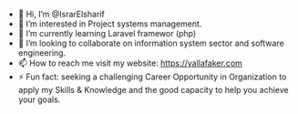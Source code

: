 - 👋 Hi, I’m @IsrarElsharif
- 👀 I’m interested in Project systems management.
- 🌱 I’m currently learning Laravel framewor (php)
- 💞️ I’m looking to collaborate on information system sector and software engineering.
- 📫 How to reach me visit my website: https://yallafaker.com
- ⚡ Fun fact: seeking a challenging Career Opportunity in Organization to apply my Skills & Knowledge and the good capacity to help you achieve your goals. 

<!---
IsrarElsharif/IsrarElsharif is a ✨ special ✨ repository because its `README.md` (this file) appears on your GitHub profile.
You can click the Preview link to take a look at your changes.
--->
